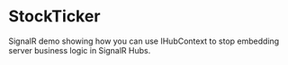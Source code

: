 StockTicker
===========

SignalR demo showing how you can use IHubContext to stop embedding server business logic in SignalR Hubs.
